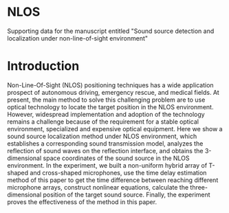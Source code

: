 # NLOS
Supporting data for the manuscript entitled "Sound source detection and localization under non-line-of-sight environment"
# Introduction
Non-Line-Of-Sight (NLOS) positioning techniques has a wide application prospect of autonomous driving, emergency rescue, and medical fields. At present, the main method to solve this challenging problem are to use optical technology to locate the target position in the NLOS environment. However, widespread implementation and adoption of the technology remains a challenge because of the requirement for a stable optical environment, specialized and expensive optical equipment. Here we show a sound source localization method under NLOS environment, which establishes a corresponding sound transmission model, analyzes the reflection of sound waves on the reflection interface, and obtains the 3-dimensional space coordinates of the sound source in the NLOS environment. In the experiment, we built a non-uniform hybrid array of T-shaped and cross-shaped microphones, use the time delay estimation method of this paper to get the time difference between reaching different microphone arrays, construct nonlinear equations, calculate the three-dimensional position of the target sound source. Finally, the experiment proves the effectiveness of the method in this paper.
